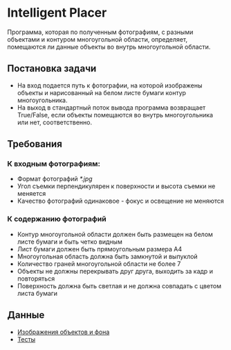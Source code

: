 # Intelligent Placer
Программа, которая по полученным фотографиям, с разными объектами и контуром многоугольной области, определяет, помещаются ли данные объекты во внутрь многоугольной области.

## Постановка задачи
- На вход подается путь к фотографии, на которой изображены объекты и нарисованный на белом листе бумаги контур многоугольника.
- На выход в стандартный поток вывода программа возвращает True/False, если объекты помещаются во внутрь многоугольника или нет, соответственно.

## Требования
### К входным фотографиям:
- Формат фотографий *\*.jpg*
- Угол съемки перпендикулярен к поверхности и высота съемки не меняется
- Качество фотографий одинаковое - фокус и освещение не меняются
### К содержанию фотографий
- Контур многоугольной области должен быть размещен на белом листе бумаги и быть четко видным
- Лист бумаги должен быть прямоугольным размера А4
- Многоугольная область должна быть замкнутой и выпуклой
- Количество граней многоугольной области не более 7
- Объекты не должны перекрывать друг друга, выходить за кадр и повторяться
- Поверхность должна быть светлая и не должна совпадать с цветом листа бумаги

## Данные
- [Изображения объектов и фона](Intelligent-Placer/InputData)
- [Тесты](Intelligent-Placer/Tests/Description.md)
